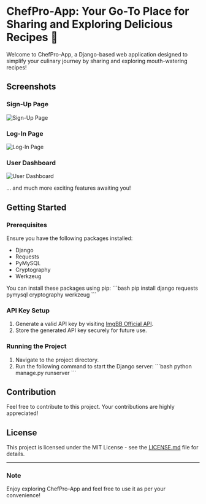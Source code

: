 # ChefPro-App: Your Go-To Place for Sharing and Exploring Delicious Recipes 🍲

Welcome to ChefPro-App, a Django-based web application designed to simplify your culinary journey by sharing and exploring mouth-watering recipes!

## Screenshots

### Sign-Up Page
![Sign-Up Page](https://github.com/sami9644/chefpro-app/assets/60266765/417d14d3-b50f-47c3-b2d7-8afb296e9d90)

### Log-In Page
![Log-In Page](https://github.com/sami9644/chefpro-app/assets/60266765/08bd4e70-2459-4b3f-afc8-fbe07d91c4d4)

### User Dashboard
![User Dashboard](https://github.com/sami9644/chefpro-app/assets/60266765/3b112354-de1d-4896-9310-a70191286db0)

... and much more exciting features awaiting you!

## Getting Started

### Prerequisites
Ensure you have the following packages installed:
- Django
- Requests
- PyMySQL
- Cryptography
- Werkzeug

You can install these packages using pip:
\`\`\`bash
pip install django requests pymysql cryptography werkzeug
\`\`\`

### API Key Setup
1. Generate a valid API key by visiting [ImgBB Official API](https://api.imgbb.com/).
2. Store the generated API key securely for future use.

### Running the Project
1. Navigate to the project directory.
2. Run the following command to start the Django server:
\`\`\`bash
python manage.py runserver
\`\`\`

## Contribution
Feel free to contribute to this project. Your contributions are highly appreciated!

## License
This project is licensed under the MIT License - see the [LICENSE.md](LICENSE.md) file for details.

---

### Note
Enjoy exploring ChefPro-App and feel free to use it as per your convenience!
